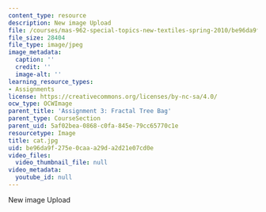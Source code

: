 ```yaml
---
content_type: resource
description: New image Upload
file: /courses/mas-962-special-topics-new-textiles-spring-2010/be96da9f275e0caaa29da2d21e07cd0e_cat.jpg
file_size: 28404
file_type: image/jpeg
image_metadata:
  caption: ''
  credit: ''
  image-alt: ''
learning_resource_types:
- Assignments
license: https://creativecommons.org/licenses/by-nc-sa/4.0/
ocw_type: OCWImage
parent_title: 'Assignment 3: Fractal Tree Bag'
parent_type: CourseSection
parent_uid: 5af02bea-0868-c0fa-845e-79cc65770c1e
resourcetype: Image
title: cat.jpg
uid: be96da9f-275e-0caa-a29d-a2d21e07cd0e
video_files:
  video_thumbnail_file: null
video_metadata:
  youtube_id: null
---
```

New image Upload
